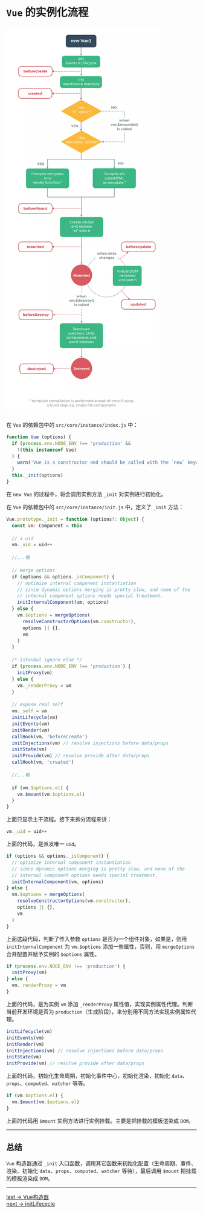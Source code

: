 # `Vue` 的实例化流程


![](../image/Vue流程图.webp)


在 `Vue` 的依赖包中的 `src/core/instance/index.js` 中：

```js
function Vue (options) {
  if (process.env.NODE_ENV !== 'production' &&
    !(this instanceof Vue)
  ) {
    warn('Vue is a constructor and should be called with the `new` keyword')
  }
  this._init(options)
}
```
在 `new Vue` 的过程中，将会调用实例方法 `_init` 对实例进行初始化。

在 `Vue` 的依赖包中的 `src/core/instance/init.js` 中，定义了 `_init` 方法：
```js
Vue.prototype._init = function (options?: Object) {
  const vm: Component = this

  // a uid
  vm._uid = uid++

  //...略

  // merge options
  if (options && options._isComponent) {
    // optimize internal component instantiation
    // since dynamic options merging is pretty slow, and none of the
    // internal component options needs special treatment.
    initInternalComponent(vm, options)
  } else {
    vm.$options = mergeOptions(
      resolveConstructorOptions(vm.constructor),
      options || {},
      vm
    )
  }

  /* istanbul ignore else */
  if (process.env.NODE_ENV !== 'production') {
    initProxy(vm)
  } else {
    vm._renderProxy = vm
  }

  // expose real self
  vm._self = vm
  initLifecycle(vm)
  initEvents(vm)
  initRender(vm)
  callHook(vm, 'beforeCreate')
  initInjections(vm) // resolve injections before data/props
  initState(vm)
  initProvide(vm) // resolve provide after data/props
  callHook(vm, 'created')

  //...略

  if (vm.$options.el) {
    vm.$mount(vm.$options.el)
  }
}
```

上面只显示主干流程。接下来拆分流程来讲：

```js
vm._uid = uid++
```

上面的代码，是派发唯一 `uid`。

```js
if (options && options._isComponent) {
  // optimize internal component instantiation
  // since dynamic options merging is pretty slow, and none of the
  // internal component options needs special treatment.
  initInternalComponent(vm, options)
} else {
  vm.$options = mergeOptions(
    resolveConstructorOptions(vm.constructor),
    options || {},
    vm
  )
}
```

上面这段代码，判断了传入参数 `options` 是否为一个组件对象，如果是，则用 `initInternalComponent` 为 `vm.$options` 添加一些属性，否则，用 `mergeOptions` 合并配置并赋予实例的 `$options` 属性。

```js
if (process.env.NODE_ENV !== 'production') {
  initProxy(vm)
} else {
  vm._renderProxy = vm
}
```

上面的代码，是为实例 `vm` 添加 `_renderProxy` 属性值，实现实例属性代理。判断当前开发环境是否为 `production`（生成阶段），来分别用不同方法实现实例属性代理。

```js
initLifecycle(vm)
initEvents(vm)
initRender(vm)
initInjections(vm) // resolve injections before data/props
initState(vm)
initProvide(vm) // resolve provide after data/props
```

上面的代码，初始化生命周期，初始化事件中心，初始化渲染，初始化 `data`、`props`、`computed`、`watcher` 等等。

```js
if (vm.$options.el) {
  vm.$mount(vm.$options.el)
}
```
上面的代码用 `$mount` 实例方法进行实例挂载。主要是把挂载的模板渲染成 `DOM`。

***

## 总结
`Vue` 构造器通过 `_init` 入口函数，调用其它函数来初始化配置（生命周期、事件、渲染、初始化 `data`、`props`、`computed`、`watcher` 等待），最后调用 `$mount` 把挂载的模板渲染成 `DOM`。

***
[last -> Vue构造器](./Vue构造函数.md)  
[next -> initLifecycle]()








